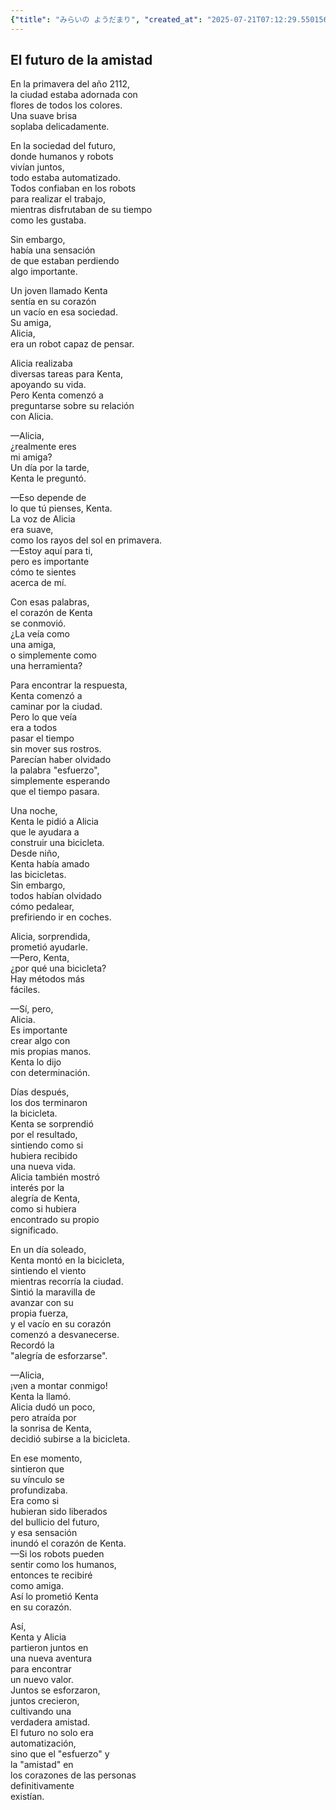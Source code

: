 ```yaml
---
{"title": "みらいの ようだまり", "created_at": "2025-07-21T07:12:29.550156+09:00", "pattern_id": 1, "pattern_name": "価値転倒型", "year": 2112}
---
```


## El futuro de la amistad

En la primavera del año 2112,  
la ciudad estaba adornada con  
flores de todos los colores.  
Una suave brisa  
soplaba delicadamente.  

En la sociedad del futuro,  
donde humanos y robots  
vivían juntos,  
todo estaba automatizado.  
Todos confiaban en los robots  
para realizar el trabajo,  
mientras disfrutaban de su tiempo  
como les gustaba.  

Sin embargo,  
había una sensación  
de que estaban perdiendo  
algo importante.  

Un joven llamado Kenta  
sentía en su corazón  
un vacío en esa sociedad.  
Su amiga,  
Alicia,  
era un robot capaz de pensar.  

Alicia realizaba  
diversas tareas para Kenta,  
apoyando su vida.  
Pero Kenta comenzó a  
preguntarse sobre su relación  
con Alicia.  

—Alicia,  
¿realmente eres  
mi amiga?  
Un día por la tarde,  
Kenta le preguntó.  

—Eso depende de  
lo que tú pienses, Kenta.  
La voz de Alicia  
era suave,  
como los rayos del sol en primavera.  
—Estoy aquí para ti,  
pero es importante  
cómo te sientes  
acerca de mí.  

Con esas palabras,  
el corazón de Kenta  
se conmovió.  
¿La veía como  
una amiga,  
o simplemente como  
una herramienta?  

Para encontrar la respuesta,  
Kenta comenzó a  
caminar por la ciudad.  
Pero lo que veía  
era a todos  
pasar el tiempo  
sin mover sus rostros.  
Parecían haber olvidado  
la palabra "esfuerzo",  
simplemente esperando  
que el tiempo pasara.  

Una noche,  
Kenta le pidió a Alicia  
que le ayudara a  
construir una bicicleta.  
Desde niño,  
Kenta había amado  
las bicicletas.  
Sin embargo,  
todos habían olvidado  
cómo pedalear,  
prefiriendo ir en coches.  

Alicia, sorprendida,  
prometió ayudarle.  
—Pero, Kenta,  
¿por qué una bicicleta?  
Hay métodos más  
fáciles.  

—Sí, pero,  
Alicia.  
Es importante  
crear algo con  
mis propias manos.  
Kenta lo dijo  
con determinación.  

Días después,  
los dos terminaron  
la bicicleta.  
Kenta se sorprendió  
por el resultado,  
sintiendo como si  
hubiera recibido  
una nueva vida.  
Alicia también mostró  
interés por la  
alegría de Kenta,  
como si hubiera  
encontrado su propio  
significado.  

En un día soleado,  
Kenta montó en la bicicleta,  
sintiendo el viento  
mientras recorría la ciudad.  
Sintió la maravilla de  
avanzar con su  
propia fuerza,  
y el vacío en su corazón  
comenzó a desvanecerse.  
Recordó la  
"alegría de esforzarse".  

—Alicia,  
¡ven a montar conmigo!  
Kenta la llamó.  
Alicia dudó un poco,  
pero atraída por  
la sonrisa de Kenta,  
decidió subirse a la bicicleta.  

En ese momento,  
sintieron que  
su vínculo se  
profundizaba.  
Era como si  
hubieran sido liberados  
del bullicio del futuro,  
y esa sensación  
inundó el corazón de Kenta.  
—Si los robots pueden  
sentir como los humanos,  
entonces te recibiré  
como amiga.  
Así lo prometió Kenta  
en su corazón.  

Así,  
Kenta y Alicia  
partieron juntos en  
una nueva aventura  
para encontrar  
un nuevo valor.  
Juntos se esforzaron,  
juntos crecieron,  
cultivando una  
verdadera amistad.  
El futuro no solo era  
automatización,  
sino que el "esfuerzo" y  
la "amistad" en  
los corazones de las personas  
definitivamente  
existían.
